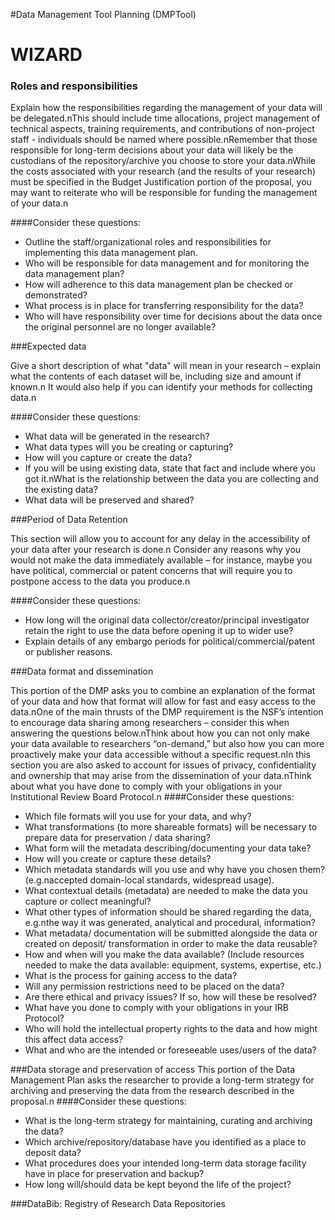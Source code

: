 #Data Management Tool Planning (DMPTool) 
# WIZARD

### Roles and responsibilities

Explain how the responsibilities regarding the management of your data will be delegated.nThis should include time allocations, project management of technical aspects, training requirements, and contributions of non-project staff - individuals should be named where possible.nRemember that those responsible for long-term decisions about your data will likely be the custodians of the repository/archive you choose to store your data.nWhile the costs associated with your research (and the results of your research) must be specified in the Budget Justification portion of the proposal, you may want to reiterate who will be responsible for funding the management of your data.n

####Consider these questions:

- Outline the staff/organizational roles and responsibilities for implementing this data management plan.
- Who will be responsible for data management and for monitoring the data management plan?
- How will adherence to this data management plan be checked or demonstrated?
- What process is in place for transferring responsibility for the data?
- Who will have responsibility over time for decisions about the data once the original personnel are no longer available?


###Expected data

Give a short description of what "data" will mean in your research – explain what the contents of each dataset will be, including size and amount if known.n
It would also help if you can identify your methods for collecting data.n

####Consider these questions:

- What data will be generated in the research?
- What data types will you be creating or capturing?
- How will you capture or create the data?
- If you will be using existing data, state that fact and include where you got it.nWhat is the relationship between the data you are collecting and the existing data?
- What data will be preserved and shared?

###Period of Data Retention

This section will allow you to account for any delay in the accessibility of your data after your research is done.n
Consider any reasons why you would not make the data immediately available – for instance, maybe you have political, commercial or patent concerns that will require you to postpone access to the data you produce.n

####Consider these questions:

- How long will the original data collector/creator/principal investigator retain the right to use the data before opening it up to wider use?
- Explain details of any embargo periods for political/commercial/patent or publisher reasons.

###Data format and dissemination

This portion of the DMP asks you to combine an explanation of the format of your data and how that format will allow for fast and easy access to the data.nOne of the main thrusts of the DMP requirement is the NSF’s intention to encourage data sharing among researchers – consider this when answering the questions below.nThink about how you can not only make your data available to researchers “on-demand,” but also how you can more proactively make your data accessible without a specific request.nIn this section you are also asked to account for issues of privacy, confidentiality and ownership that may arise from the dissemination of your data.nThink about what you have done to comply with your obligations in your Institutional Review Board Protocol.n
####Consider these questions:
- Which file formats will you use for your data, and why?
- What transformations (to more shareable formats) will be necessary to prepare data for preservation / data sharing?
- What form will the metadata describing/documenting your data take?
- How will you create or capture these details?
- Which metadata standards will you use and why have you chosen them? (e.g.naccepted domain-local standards, widespread usage).
- What contextual details (metadata) are needed to make the data you capture or collect meaningful?
- What other types of information should be shared regarding the data, e.g.nthe way it was generated, analytical and procedural, information?
- What metadata/ documentation will be submitted alongside the data or created on deposit/ transformation in order to make the data reusable?
- How and when will you make the data available? (Include resources needed to make the data available: equipment, systems, expertise, etc.)
- What is the process for gaining access to the data?
- Will any permission restrictions need to be placed on the data?
- Are there ethical and privacy issues? If so, how will these be resolved?
- What have you done to comply with your obligations in your IRB Protocol?
- Who will hold the intellectual property rights to the data and how might this affect data access?
- What and who are the intended or foreseeable uses/users of the data?

###Data storage and preservation of access
This portion of the Data Management Plan asks the researcher to provide a long-term strategy for archiving and preserving the data from the research described in the proposal.n
####Consider these questions:
- What is the long-term strategy for maintaining, curating and archiving the data?
- Which archive/repository/database have you identified as a place to deposit data?
- What procedures does your intended long-term data storage facility have in place for preservation and backup?
- How long will/should data be kept beyond the life of the project?


###DataBib: Registry of Research Data Repositories

